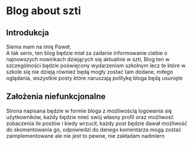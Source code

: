 # Blog about szti

## Introdukcja    
Siema mam na imię Paweł,   
A tak serio, ten blog będzie miał za zadanie informowanie ciebie o najnowszych nowinkach dziejących się aktualnie w szti, Blog ten w szczególności będzie poświęcony wydarzeniom szkolnym lecz te które w szkole się nie dzieją również będą mogły zostać tam dodane, miłego oglądania, wszystkie posty które naruszają politykę bloga będą usunięte

## Założenia niefunkcjonalne
Strona napisana będzie w formie bloga z możliwością logowania się użytkowników, każdy będzie mieć swój własny profil oraz możliwość zobaczenia ile postów i kiedy wrzucił, każdy post będzie dawał możliwość do skomentowania go, odpowiedzi do danego komentarza mogą zostać zaimplementowane ale nie jest to pewne, nie zakładam nadmiern
